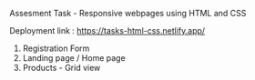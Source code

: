 Assesment Task - Responsive webpages using HTML and CSS

Deployment link : https://tasks-html-css.netlify.app/

1) Registration Form
2) Landing page / Home page
3) Products - Grid view
